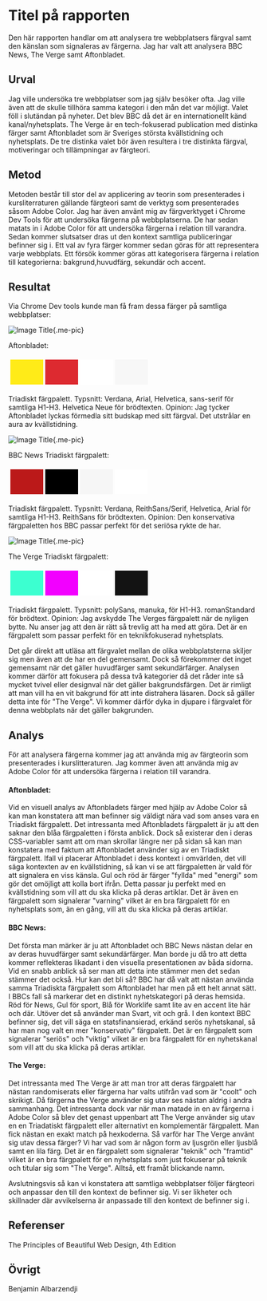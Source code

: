 Titel på rapporten
=======================

Den här rapporten handlar om att analysera tre webbplatsers färgval samt den känslan som signaleras av färgerna. Jag har valt att analysera BBC News, The Verge samt Aftonbladet. 

Urval
-----------------------

Jag ville undersöka tre webbplatser som jag själv besöker ofta. Jag ville även att de skulle tillhöra samma kategori i den mån det var möjligt. Valet föll i slutändan på nyheter. Det blev BBC då det är en internationellt känd kanal/nyhetsplats. The Verge är en tech-fokuserad publication med distinka färger samt Aftonbladet som är Sveriges största kvällstidning och nyhetsplats. De tre distinka valet bör även resultera i tre distinkta färgval, motiveringar och tillämpningar av färgteori. 


Metod
-----------------------

Metoden består till stor del av applicering av teorin som presenterades i kursliterraturen gällande färgteori samt de verktyg som presenterades såsom Adobe Color. Jag har även använt mig av färgverktyget i Chrome Dev Tools för att undersöka färgerna på webbplatserna. De har sedan matats in i Adobe Color för att undersöka färgerna i relation till varandra. Sedan kommer slutsatser dras ut den kontext samtliga publiceringar befinner sig i. Ett val av fyra färger kommer sedan göras för att representera varje webbplats. Ett försök kommer göras att kategorisera färgerna i relation till kategorierna: bakgrund,huvudfärg, sekundär och accent.

Resultat
-----------------------

Via Chrome Dev tools kunde man få fram dessa färger på samtliga webbplatser:

![Image Title](%assets_url%/img/aftonbladet.png){.me-pic}
<div class="colorBoxes"> 
Aftonbladet:
<table style="border-spacing: 4px; border-collapse: separate">
<tr>
<td style="height: 50px; width: 50px; background-color: #ffeb18">
<td style="height: 50px; width: 50px; background-color: #dd2a30">
<td style="height: 50px; width: 50px; background-color: #FFFFFF">
<td style="height: 50px; width: 50px; background-color: #f7f7f7">
</tr>
</table>

Triadiskt färgpalett.
Typsnitt: Verdana, Arial, Helvetica, sans-serif för samtliga H1-H3. Helvetica Neue för brödtexten.
Opinion: Jag tycker Aftonbladet lyckas förmedla sitt budskap med sitt färgval. Det utstrålar en aura av kvällstidning. 


</div>


![Image Title](%assets_url%/img/bbc.png){.me-pic}
<div class="colorBoxes">
BBC News Triadiskt färgpalett:

<table style="border-spacing: 4px; border-collapse: separate">
<tr>
<td style="height: 50px; width: 50px; background-color: #bb1919">
<td style="height: 50px; width: 50px; background-color: #000000">
<td style="height: 50px; width: 50px; background-color: #F6F6F6">
<td style="height: 50px; width: 50px; background-color: #FFFFFF">
</tr>
</table>

Triadiskt färgpalett.
Typsnitt: Verdana, ReithSans/Serif, Helvetica, Arial för samtliga H1-H3. ReithSans för brödtexten.
Opinion: Den konservativa färgpaletten hos BBC passar perfekt för det seriösa rykte de har.
</div>

![Image Title](%assets_url%/img/verge.png){.me-pic}

<div class="colorBoxes">
The Verge Triadiskt färgpalett: 
<table style="border-spacing: 4px; border-collapse: separate">
<tr>
<td style="height: 50px; width: 50px; background-color: #3CFFD0">
<td style="height: 50px; width: 50px; background-color: #F200FF">
<td style="height: 50px; width: 50px; background-color: #FFFFFF">
<td style="height: 50px; width: 50px; background-color: #131313">
</tr>
</table>

Triadiskt färgpalett.
Typsnitt: polySans, manuka, för H1-H3. romanStandard för brödtext.
Opinion: Jag avskydde The Verges färgpalett när de nyligen bytte. Nu anser jag att den är rätt så trevlig att ha med att göra. Det är en färgpalett som passar perfekt för en teknikfokuserad nyhetsplats.
</div>

Det går direkt att utläsa att färgvalet mellan de olika webbplatsterna skiljer sig men även att de har en del gemensamt. Dock så förekommer det inget gemensamt när det gäller huvudfärger samt sekundärfärger. Analysen kommer därför att fokusera på dessa två kategorier då det råder inte så mycket tvivel eller designval när det gäller bakgrundsfärgen. Det är rimligt att man vill ha en vit bakgrund för att inte distrahera läsaren. Dock så gäller detta inte för "The Verge". Vi kommer därför dyka in djupare i färgvalet för denna webbplats när det gäller bakgrunden. 


Analys
-----------------------

För att analysera färgerna kommer jag att använda mig av färgteorin som presenterades i kurslitteraturen. Jag kommer även att använda mig av Adobe Color för att undersöka färgerna i relation till varandra.

#### Aftonbladet:
Vid en visuell analys av Aftonbladets färger med hjälp av Adobe Color så kan man konstatera att man befinner sig väldigt nära vad som anses vara en Triadiskt färgpalett. Det intressanta med Aftonbladets färgpalett är ju att den saknar den blåa färgpaletten i första anblick. Dock så existerar den i deras CSS-variabler samt att om man skrollar längre ner på sidan så kan man konstatera med faktum att Aftonbladet använder sig av en Triadiskt färgpalett. Ifall vi placerar Aftonbladet i dess kontext i omvärlden, det vill säga kontexten av en kvällstidning, så kan vi se att färgpaletten är vald för att signalera en viss känsla. Gul och röd är färger "fyllda" med "energi" som gör det omöjligt att kolla bort ifrån. Detta passar ju perfekt med en kvällstidning som vill att du ska klicka på deras artiklar. Det är även en färgpalett som signalerar "varning" vilket är en bra färgpalett för en nyhetsplats som, än en gång, vill att du ska klicka på deras artiklar.

 
#### BBC News:
Det första man märker är ju att Aftonbladet och BBC News nästan delar en av deras huvudfärger samt sekundärfärger. Man borde ju då tro att detta kommer reflekteras likadant i den visuella presentationen av båda sidorna. Vid en snabb anblick så ser man att detta inte stämmer men det sedan stämmer det också. Hur kan det bli så? BBC har då valt att nästan använda samma Triadiskta färgpalett som Aftonbladet har men på ett helt annat sätt. I BBCs fall så markerar det en distinkt nyhetskategori på deras hemsida. Röd för News, Gul för sport, Blå för Worklife samt lite av en accent lite här och där. Utöver det så använder man Svart, vit och grå. I den kontext BBC befinner sig, det vill säga en statsfinansierad, erkänd serös nyhetskanal, så har man nog valt en mer "konservativ" färgpalett. Det är en färgpalett som signalerar "seriös" och "viktig" vilket är en bra färgpalett för en nyhetskanal som vill att du ska klicka på deras artiklar. 

#### The Verge:
Det intressanta med The Verge är att man tror att deras färgpalett har nästan randomiserats eller färgerna har valts utifrån vad som är "coolt" och skrikigt. Då färgerna the Verge använder sig utav ses nästan aldrig i andra sammanhang. Det intressanta dock var när man matade in en av färgerna i Adobe Color så blev det genast uppenbart att The Verge använder sig utav en en Triadatiskt färgpalett eller alternativt en komplementär färgpalett. Man fick nästan en exakt match på hexkoderna. Så varför har The Verge använt sig utav dessa färger? Vi har vad som är någon form av ljusgrön eller ljusblå  samt en lila färg. Det är en färgpalett som signalerar "teknik" och "framtid" vilket är en bra färgpalett för en nyhetsplats som just fokuserar på teknik och titular sig som "The Verge". Alltså, ett framåt blickande namn. 


Avslutningsvis så kan vi konstatera att samtliga webbplatser följer färgteori och anpassar den till den kontext de befinner sig. Vi ser likheter och skillnader där avvikelserna är anpassade till den kontext de befinner sig i.

Referenser
-----------------------

The Principles of Beautiful Web Design, 4th Edition

Övrigt
-----------------------

Benjamin Albarzendji